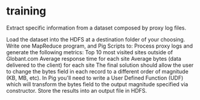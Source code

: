 # training

Extract specific information from a dataset composed by proxy log files. 

Load the dataset into the HDFS at a destination folder of your choosing.
Write one MapReduce program, and Pig Scripts to:
Process proxy logs and generate the following metrics:
Top 10 most visited sites outside of Globant.com
Average response time for each site
Average bytes (data delivered to the client) for each site
The final solution should allow the user to change the bytes field in each record to a different order of magnitude (KB, MB, etc). In Pig you'll need to write a User Defined Function (UDF) which will transform the bytes field to the output magnitude specified via constructor.
Store the results into an output file in HDFS.

